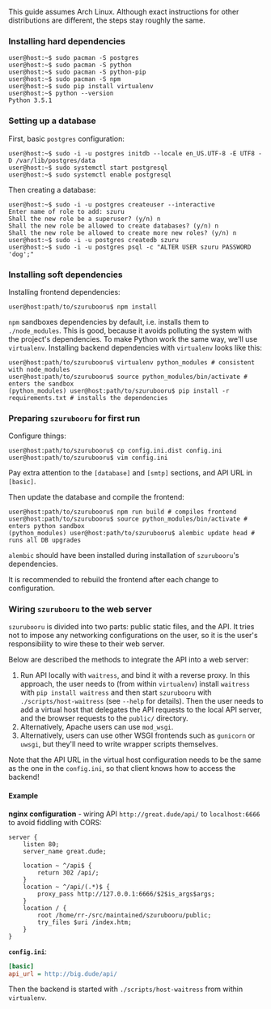 This guide assumes Arch Linux. Although exact instructions for other
distributions are different, the steps stay roughly the same.

### Installing hard dependencies

```console
user@host:~$ sudo pacman -S postgres
user@host:~$ sudo pacman -S python
user@host:~$ sudo pacman -S python-pip
user@host:~$ sudo pacman -S npm
user@host:~$ sudo pip install virtualenv
user@host:~$ python --version
Python 3.5.1
```



### Setting up a database

First, basic `postgres` configuration:

```console
user@host:~$ sudo -i -u postgres initdb --locale en_US.UTF-8 -E UTF8 -D /var/lib/postgres/data
user@host:~$ sudo systemctl start postgresql
user@host:~$ sudo systemctl enable postgresql
```

Then creating a database:

```console
user@host:~$ sudo -i -u postgres createuser --interactive
Enter name of role to add: szuru
Shall the new role be a superuser? (y/n) n
Shall the new role be allowed to create databases? (y/n) n
Shall the new role be allowed to create more new roles? (y/n) n
user@host:~$ sudo -i -u postgres createdb szuru
user@host:~$ sudo -i -u postgres psql -c "ALTER USER szuru PASSWORD 'dog';"
```



### Installing soft dependencies

Installing frontend dependencies:

```console
user@host:path/to/szurubooru$ npm install
```

`npm` sandboxes dependencies by default, i.e. installs them to
`./node_modules`. This is good, because it avoids polluting the system with the
project's dependencies. To make Python work the same way, we'll use
`virtualenv`. Installing backend dependencies with `virtualenv` looks like
this:

```console
user@host:path/to/szurubooru$ virtualenv python_modules # consistent with node_modules
user@host:path/to/szurubooru$ source python_modules/bin/activate # enters the sandbox
(python_modules) user@host:path/to/szurubooru$ pip install -r requirements.txt # installs the dependencies
```



### Preparing `szurubooru` for first run

Configure things:

```console
user@host:path/to/szurubooru$ cp config.ini.dist config.ini
user@host:path/to/szurubooru$ vim config.ini
```

Pay extra attention to the `[database]` and `[smtp]` sections, and API URL in
`[basic]`.

Then update the database and compile the frontend:

```console
user@host:path/to/szurubooru$ npm run build # compiles frontend
user@host:path/to/szurubooru$ source python_modules/bin/activate # enters python sandbox
(python_modules) user@host:path/to/szurubooru$ alembic update head # runs all DB upgrades
```

`alembic` should have been installed during installation of `szurubooru`'s
dependencies.

It is recommended to rebuild the frontend after each change to configuration.



### Wiring `szurubooru` to the web server

`szurubooru` is divided into two parts: public static files, and the API. It
tries not to impose any networking configurations on the user, so it is the
user's responsibility to wire these to their web server.

Below are described the methods to integrate the API into a web server:

1. Run API locally with `waitress`, and bind it with a reverse proxy. In this
   approach, the user needs to (from within `virtualenv`) install `waitress`
   with `pip install waitress` and then start `szurubooru` with
   `./scripts/host-waitress` (see `--help` for details). Then the user needs to
   add a virtual host that delegates the API requests to the local API server,
   and the browser requests to the `public/` directory.
2. Alternatively, Apache users can use `mod_wsgi`.
3. Alternatively, users can use other WSGI frontends such as `gunicorn` or
   `uwsgi`, but they'll need to write wrapper scripts themselves.

Note that the API URL in the virtual host configuration needs to be the same as
the one in the `config.ini`, so that client knows how to access the backend!

#### Example

**nginx configuration** - wiring API `http://great.dude/api/` to
`localhost:6666` to avoid fiddling with CORS:

```nginx
server {
    listen 80;
    server_name great.dude;

    location ~ ^/api$ {
        return 302 /api/;
    }
    location ~ ^/api/(.*)$ {
        proxy_pass http://127.0.0.1:6666/$2$is_args$args;
    }
    location / {
        root /home/rr-/src/maintained/szurubooru/public;
        try_files $uri /index.htm;
    }
}
```

**`config.ini`**:

```ini
[basic]
api_url = http://big.dude/api/
```

Then the backend is started with `./scripts/host-waitress` from within
`virtualenv`.

